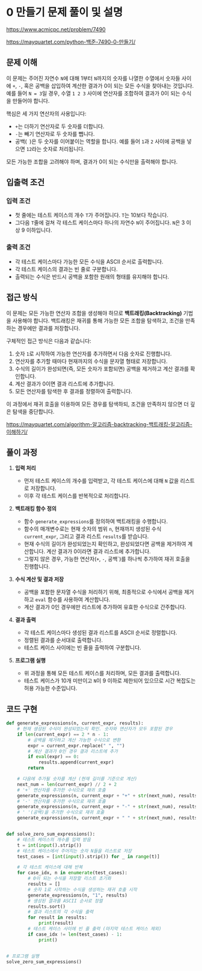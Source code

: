 # 0 만들기 문제 풀이 및 설명

<https://www.acmicpc.net/problem/7490>

<https://mayquartet.com/python-백준-7490-0-만들기/>

## 문제 이해

이 문제는 주어진 자연수 `N`에 대해 1부터 `N`까지의 숫자를 나열한 수열에서 숫자들 사이에 `+`, `-`, 혹은 공백을 삽입하여 계산한 결과가 0이 되는 모든 수식을 찾아내는 것입니다. 예를 들어 `N = 3`일 경우, 수열 `1 2 3` 사이에 연산자를 조합하여 결과가 0이 되는 수식을 만들어야 합니다.

핵심은 세 가지 연산자의 사용입니다:

- `+`는 더하기 연산자로 두 숫자를 더합니다.
- `-`는 빼기 연산자로 두 숫자를 뺍니다.
- 공백(` `)은 두 숫자를 이어붙이는 역할을 합니다. 예를 들어 `1`과 `2` 사이에 공백을 넣으면 `12`라는 숫자로 처리됩니다.

모든 가능한 조합을 고려해야 하며, 결과가 0이 되는 수식만을 출력해야 합니다.

## 입출력 조건

### 입력 조건

- 첫 줄에는 테스트 케이스의 개수 `T`가 주어집니다. `T`는 10보다 작습니다.
- 그다음 `T`줄에 걸쳐 각 테스트 케이스마다 하나의 자연수 `N`이 주어집니다. `N`은 3 이상 9 이하입니다.

### 출력 조건

- 각 테스트 케이스마다 가능한 모든 수식을 ASCII 순서로 출력합니다.
- 각 테스트 케이스의 결과는 빈 줄로 구분합니다.
- 출력되는 수식은 반드시 공백을 포함한 원래의 형태를 유지해야 합니다.

## 접근 방식

이 문제는 모든 가능한 연산자 조합을 생성해야 하므로 **백트래킹(Backtracking)** 기법을 사용해야 합니다. 백트래킹은 재귀를 통해 가능한 모든 조합을 탐색하고, 조건을 만족하는 경우에만 결과를 저장합니다.

구체적인 접근 방식은 다음과 같습니다:

1. 숫자 `1`로 시작하여 가능한 연산자를 추가하면서 다음 숫자로 진행합니다.
2. 연산자를 추가할 때마다 현재까지의 수식을 문자열 형태로 저장합니다.
3. 수식의 길이가 완성되면(즉, 모든 숫자가 포함되면) 공백을 제거하고 계산 결과를 확인합니다.
4. 계산 결과가 0이면 결과 리스트에 추가합니다.
5. 모든 연산자를 탐색한 후 결과를 정렬하여 출력합니다.

이 과정에서 재귀 호출을 이용하여 모든 경우를 탐색하되, 조건을 만족하지 않으면 더 깊은 탐색을 중단합니다.

<https://mayquartet.com/algorithm-알고리즘-backtracking-백트래킹-알고리즘-이해하기/>

## 풀이 과정

1. **입력 처리**

   - 먼저 테스트 케이스의 개수를 입력받고, 각 테스트 케이스에 대해 `N` 값을 리스트로 저장합니다.
   - 이후 각 테스트 케이스를 반복적으로 처리합니다.

2. **백트래킹 함수 정의**

   - 함수 `generate_expressions`를 정의하여 백트래킹을 수행합니다.
   - 함수의 매개변수로는 현재 숫자의 범위 `n`, 현재까지 생성된 수식 `current_expr`, 그리고 결과 리스트 `results`를 받습니다.
   - 현재 수식의 길이가 완성되었는지 확인하고, 완성되었다면 공백을 제거하여 계산합니다. 계산 결과가 0이라면 결과 리스트에 추가합니다.
   - 그렇지 않은 경우, 가능한 연산자(`+`, `-`, 공백`)를 하나씩 추가하여 재귀 호출을 진행합니다.

3. **수식 계산 및 결과 저장**

   - 공백을 포함한 문자열 수식을 처리하기 위해, 최종적으로 수식에서 공백을 제거하고 `eval` 함수를 사용하여 계산합니다.
   - 계산 결과가 0인 경우에만 리스트에 추가하여 유효한 수식으로 간주합니다.

4. **결과 출력**

   - 각 테스트 케이스마다 생성된 결과 리스트를 ASCII 순서로 정렬합니다.
   - 정렬된 결과를 순서대로 출력합니다.
   - 테스트 케이스 사이에는 빈 줄을 출력하여 구분합니다.

5. **프로그램 실행**
   - 위 과정을 통해 모든 테스트 케이스를 처리하며, 모든 결과를 출력합니다.
   - 테스트 케이스가 10개 미만이고 `N`이 9 이하로 제한되어 있으므로 시간 복잡도는 허용 가능한 수준입니다.

## 코드 구현

```python
def generate_expressions(n, current_expr, results):
    # 현재 생성된 수식이 완성되었는지 확인. 숫자와 연산자가 모두 포함된 경우
    if len(current_expr) == 2 * n - 1:
        # 공백을 제거하고 계산 가능한 수식으로 변환
        expr = current_expr.replace(" ", "")
        # 계산 결과가 0인 경우 결과 리스트에 추가
        if eval(expr) == 0:
            results.append(current_expr)
        return

    # 다음에 추가될 숫자를 계산 (현재 길이를 기준으로 계산)
    next_num = len(current_expr) // 2 + 2
    # '+' 연산자를 추가한 수식으로 재귀 호출
    generate_expressions(n, current_expr + "+" + str(next_num), results)
    # '-' 연산자를 추가한 수식으로 재귀 호출
    generate_expressions(n, current_expr + "-" + str(next_num), results)
    # ' '(공백)을 추가한 수식으로 재귀 호출
    generate_expressions(n, current_expr + " " + str(next_num), results)


def solve_zero_sum_expressions():
    # 테스트 케이스의 개수를 입력 받음
    t = int(input().strip())
    # 테스트 케이스에서 주어지는 숫자 N들을 리스트로 저장
    test_cases = [int(input().strip()) for _ in range(t)]

    # 각 테스트 케이스에 대해 반복
    for case_idx, n in enumerate(test_cases):
        # 0이 되는 수식을 저장할 리스트 초기화
        results = []
        # 숫자 1로 시작하는 수식을 생성하는 재귀 호출 시작
        generate_expressions(n, "1", results)
        # 생성된 결과를 ASCII 순서로 정렬
        results.sort()
        # 결과 리스트의 각 수식을 출력
        for result in results:
            print(result)
        # 테스트 케이스 사이에 빈 줄 출력 (마지막 테스트 케이스 제외)
        if case_idx != len(test_cases) - 1:
            print()


# 프로그램 실행
solve_zero_sum_expressions()
```
